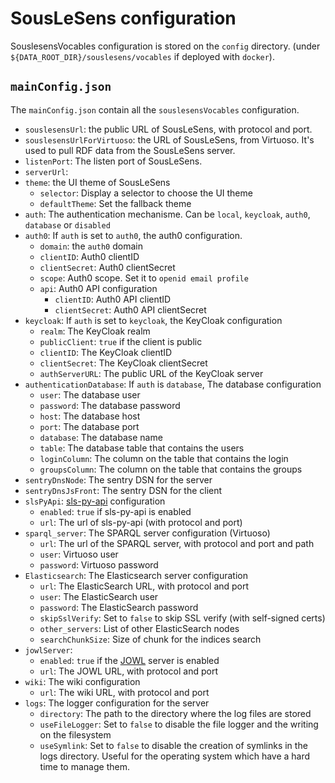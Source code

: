 # SousLeSens configuration

SouslesensVocables configuration is stored on the `config` directory.
(under `${DATA_ROOT_DIR}/souslesens/vocables` if deployed with `docker`).

## `mainConfig.json`

The `mainConfig.json` contain all the `souslesensVocables` configuration.

-   `souslesensUrl`: the public URL of SousLeSens, with protocol and port.
-   `souslesensUrlForVirtuoso`: the URL of SousLeSens, from Virtuoso. It's used to pull RDF data
    from the SousLeSens server.
-   `listenPort`: The listen port of SousLeSens.
-   `serverUrl`:
-   `theme`: the UI theme of SousLeSens
    -   `selector`: Display a selector to choose the UI theme
    -   `defaultTheme`: Set the fallback theme
-   `auth`: The authentication mechanisme. Can be `local`, `keycloak`, `auth0`, `database` or `disabled`
-   `auth0`: If `auth` is set to `auth0`, the auth0 configuration.
    -   `domain`: the `auth0` domain
    -   `clientID`: Auth0 clientID
    -   `clientSecret`: Auth0 clientSecret
    -   `scope`: Auth0 scope. Set it to `openid email profile`
    -   `api`: Auth0 API configuration
        -   `clientID`: Auth0 API clientID
        -   `clientSecret`: Auth0 API clientSecret
-   `keycloak`: If `auth` is set to `keycloak`, the KeyCloak configuration
    -   `realm`: The KeyCloak realm
    -   `publicClient`: `true` if the client is public
    -   `clientID`: The KeyCloak clientID
    -   `clientSecret`: The KeyCloak clientSecret
    -   `authServerURL`: The public URL of the KeyCloak server
-   `authenticationDatabase`: If `auth` is `database`, The database configuration
    -   `user`: The database user
    -   `password`: The database password
    -   `host`: The database host
    -   `port`: The database port
    -   `database`: The database name
    -   `table`: The database table that contains the users
    -   `loginColumn`: The column on the table that contains the login
    -   `groupsColumn`: The column on the table that contains the groups
-   `sentryDnsNode`: The sentry DSN for the server
-   `sentryDnsJsFront`: The sentry DSN for the client
-   `slsPyApi`: [sls-py-api](https://github.com/souslesens/sls-py-api) configuration
    -   `enabled`: `true` if sls-py-api is enabled
    -   `url`: The url of sls-py-api (with protocol and port)
-   `sparql_server`: The SPARQL server configuration (Virtuoso)
    -   `url`: The url of the SPARQL server, with protocol and port and path
    -   `user`: Virtuoso user
    -   `password`: Virtuoso password
-   `Elasticsearch`: The Elasticsearch server configuration
    -   `url`: The ElasticSearch URL, with protocol and port
    -   `user`: The ElasticSearch user
    -   `password`: The ElasticSearch password
    -   `skipSslVerify`: Set to `false` to skip SSL verify (with self-signed certs)
    -   `other_servers`: List of other ElasticSearch nodes
    -   `searchChunkSize`: Size of chunk for the indices search
-   `jowlServer`:
    -   `enabled`: `true` if the [JOWL](https://github.com/souslesens/jowl) server is enabled
    -   `url`: The JOWL URL, with protocol and port
-   `wiki`: The wiki configuration
    -   `url`: The wiki URL, with protocol and port
-   `logs`: The logger configuration for the server
    -   `directory`: The path to the directory where the log files are stored
    -   `useFileLogger`: Set to `false` to disable the file logger and the writing on the filesystem
    -   `useSymlink`: Set to `false` to disable the creation of symlinks in the logs directory. Useful for the operating system which have a hard time to manage them.
